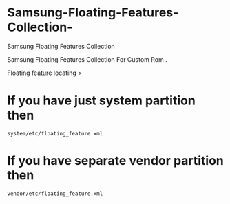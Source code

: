 # Samsung-Floating-Features-Collection-
Samsung Floating Features Collection

Samsung Floating Features Collection For Custom Rom .

Floating feature locating >

# If you have just system partition then 

    system/etc/floating_feature.xml

# If you have separate vendor partition then 

    vendor/etc/floating_feature.xml
